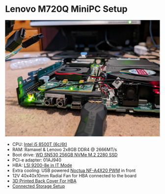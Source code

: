 # Lenovo M720Q MiniPC Setup

![Lenovo M720Q](../images/Lenovo&#32;M720Q&#32;MiniPC/PXL_20231226_124333031&#32;-&#32;Copy.jpg)

- CPU: [Intel i5 8500T (6c/6t)](https://www.intel.com/content/www/us/en/products/sku/129941/intel-core-i58500t-processor-9m-cache-up-to-3-50-ghz/specifications.html)
- RAM: Ramaxel & Lenovo 2x8GB DDR4 @ 2666MT/s
- Boot drive: [WD SN530 256GB NVMe M.2 2280 SSD](https://www.westerndigital.com/en-ap/products/internal-drives/pc-sn530-ssd)
- PCI-e adapter: 01AJ940
- HBA: [LSI 9200-8e in IT Mode](https://docs.broadcom.com/doc/12353324)
- Extra cooling: USB powered [Noctua NF-A4X20 PWM](https://noctua.at/en/nf-a4x20-pwm) in front
- 12V 40x40x10mm Radial Fan for HBA connected to the board
- [3D Printed Back Cover For HBA](https://www.printables.com/model/701086-lsi-9200-8e-pci-eback-cover-for-lenovo-m720q)
- [Connected Storage Setup](./Storage_Setup.md)